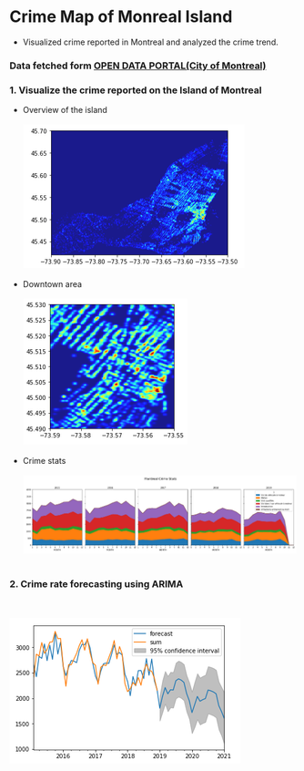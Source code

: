 # Crime Map of Monreal Island
* Visualized crime reported in Montreal and analyzed the crime trend.

### Data fetched form [OPEN DATA PORTAL(City of Montreal)](http://donnees.ville.montreal.qc.ca/dataset)

### 1. Visualize the crime reported on the Island of Montreal
* Overview of the island
<br/><br/>
![](images/1.png)
<br/><br/>
* Downtown area
<br/><br/>
![](images/2.png)
<br/><br/>
* Crime stats
<br/><br/>
![](images/3.png)
<br/><br/>
### 2. Crime rate forecasting using ARIMA
<br/><br/>
![](images/4.png)



